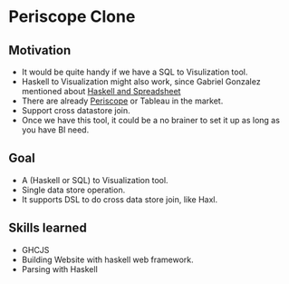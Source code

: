 # Periscope Clone

## Motivation
* It would be quite handy if we have a SQL to Visulization tool.
* Haskell to Visualization might also work, since Gabriel Gonzalez mentioned about [Haskell and Spreadsheet](http://www.haskellforall.com/2014/06/spreadsheet-like-programming-in-haskell.html)
* There are already [Periscope](https://www.periscopedata.com/) or Tableau in the market.
* Support cross datastore join.
* Once we have this tool, it could be a no brainer to set it up as long as you have BI need.

## Goal
* A (Haskell or SQL) to Visualization tool.
* Single data store operation.
* It supports DSL to do cross data store join, like Haxl.


## Skills learned
* GHCJS
* Building Website with haskell web framework.
* Parsing with Haskell